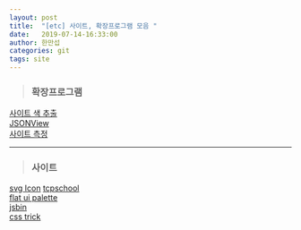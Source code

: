 ```yaml
---
layout: post
title:  "[etc] 사이트, 확장프로그램 모음 "
date:   2019-07-14-16:33:00
author: 한만섭
categories: git
tags: site
---
```


> ### 확장프로그램  

[사이트 색 추출](https://chrome.google.com/webstore/detail/colorzilla/bhlhnicpbhignbdhedgjhgdocnmhomnp?hl=ko)  
[JSONView](https://chrome.google.com/webstore/detail/jsonview/chklaanhfefbnpoihckbnefhakgolnmc?hl=ko)  
[사이트 측정](https://chrome.google.com/webstore/detail/page-ruler-redux/giejhjebcalaheckengmchjekofhhmal?hl=ko)

*** 

> ### 사이트 
[svg Icon](https://iconmonstr.com/)
[tcpschool](http://tcpschool.com/)  
[flat ui palette](https://flatuicolors.com/palette/defo)  
[jsbin](https://jsbin.com/zacuhayuni/edit?js,console)  
[css trick](https://css-tricks.com/)
